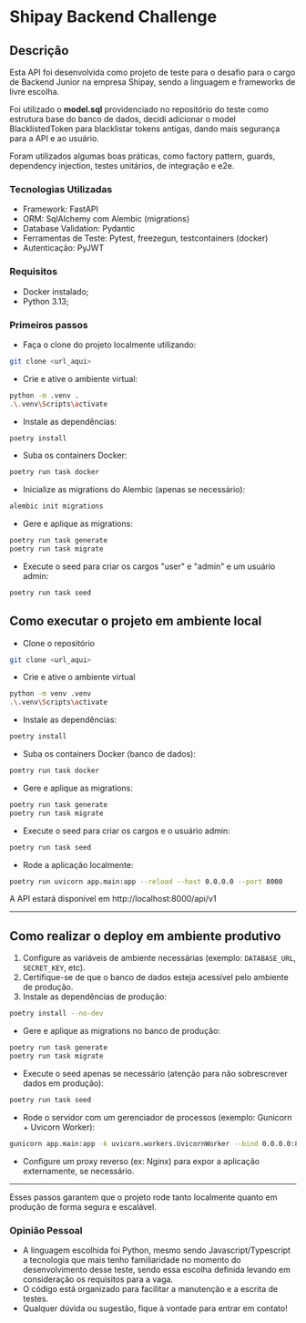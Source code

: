 # Shipay Backend Challenge

## Descrição

Esta API foi desenvolvida como projeto de teste para o desafio para o cargo de Backend Junior na empresa Shipay, sendo a linguagem e frameworks de livre escolha.

Foi utilizado o **model.sql** providenciado no repositório do teste como estrutura base do banco de dados, decidi adicionar o model BlacklistedToken para blacklistar tokens antigas, dando mais segurança para a API e ao usuário.

Foram utilizados algumas boas práticas, como factory pattern, guards, dependency injection, testes unitários, de integração e e2e.

### Tecnologias Utilizadas

- Framework: FastAPI
- ORM: SqlAlchemy com Alembic (migrations)
- Database Validation: Pydantic
- Ferramentas de Teste: Pytest, freezegun, testcontainers (docker)
- Autenticação: PyJWT

### Requisitos

- Docker instalado;
- Python 3.13;

### Primeiros passos

- Faça o clone do projeto localmente utilizando:

```bash
git clone <url_aqui>
```

- Crie e ative o ambiente virtual:

```bash
python -m .venv .
.\.venv\Scripts\activate
```

- Instale as dependências:

```bash
poetry install
```

- Suba os containers Docker:

```bash
poetry run task docker
```

- Inicialize as migrations do Alembic (apenas se necessário):

```bash
alembic init migrations
```

- Gere e aplique as migrations:

```bash
poetry run task generate
poetry run task migrate
```

- Execute o seed para criar os cargos "user" e "admin" e um usuário admin:

```bash
poetry run task seed
```

## Como executar o projeto em ambiente local

- Clone o repositório

```bash
git clone <url_aqui>
```

- Crie e ative o ambiente virtual

```bash
python -m venv .venv
.\.venv\Scripts\activate
```

- Instale as dependências:

```bash
poetry install
```

- Suba os containers Docker (banco de dados):

```bash
poetry run task docker
```

- Gere e aplique as migrations:

```bash
poetry run task generate
poetry run task migrate
```

- Execute o seed para criar os cargos e o usuário admin:

```bash
poetry run task seed
```

- Rode a aplicação localmente:

```bash
poetry run uvicorn app.main:app --reload --host 0.0.0.0 --port 8000
```

A API estará disponível em http://localhost:8000/api/v1

---

## Como realizar o deploy em ambiente produtivo

1. Configure as variáveis de ambiente necessárias (exemplo: `DATABASE_URL`, `SECRET_KEY`, etc).
2. Certifique-se de que o banco de dados esteja acessível pelo ambiente de produção.
3. Instale as dependências de produção:

```bash
poetry install --no-dev
```

- Gere e aplique as migrations no banco de produção:

```bash
poetry run task generate
poetry run task migrate
```

- Execute o seed apenas se necessário (atenção para não sobrescrever dados em produção):

```bash
poetry run task seed
```

- Rode o servidor com um gerenciador de processos (exemplo: Gunicorn + Uvicorn Worker):

```bash
gunicorn app.main:app -k uvicorn.workers.UvicornWorker --bind 0.0.0.0:8000 --workers 4
```

- Configure um proxy reverso (ex: Nginx) para expor a aplicação externamente, se necessário.

---

Esses passos garantem que o projeto rode tanto localmente quanto em produção de forma segura e escalável.

### Opinião Pessoal

- A linguagem escolhida foi Python, mesmo sendo Javascript/Typescript a tecnologia que mais tenho familiaridade no momento do desenvolvimento desse teste, sendo essa escolha definida levando em consideração os requisitos para a vaga.
- O código está organizado para facilitar a manutenção e a escrita de testes.
- Qualquer dúvida ou sugestão, fique à vontade para entrar em contato!
